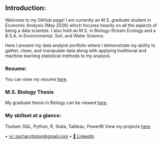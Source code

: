 ## Introduction:
Welcome to my GitHub page! I am currently an M.S. graduate student in Economic Analysis (May 2026) which focuses heavily on all the aspects of being a data scientist. I also hold an M.S. in Biology-Stream Ecology and a B.S.A. in Environmental, Soil, and Water Science. 

Here I present my data analyist portfolio where I demonstrate my ability to gather, clean, and manipulate data along with applying traditional and machine learning statistical methods to my analysis. 

### Resume:
You can view my resume [here](https://github.com/ztipton19/ztipton19/blob/main/resume.html).

### M.S. Biology Thesis
My graduate thesis in Biology can be viewed [here](https://github.com/ztipton19/ms-thesis-biology/tree/main).

### My skillset at a glance: 
Toolset: SQL, Python, R, Stata, Tableau, PowerBI 
View my projects [here](https://github.com/ztipton19/projects-hub)

• [✉️ zacharytipton@gmail.com](mailto:zacharytipton@gmail.com) • [💼 LinkedIn](https://linkedin.com/in/ztipton)


<!--
**ztipton19/ztipton19** is a ✨ _special_ ✨ repository because its `README.md` (this file) appears on your GitHub profile.

Here are some ideas to get you started:

- 🔭 I’m currently working on ...
- 🌱 I’m currently learning ...
- 👯 I’m looking to collaborate on ...
- 🤔 I’m looking for help with ...
- 💬 Ask me about ...
- 📫 How to reach me: ...
- 😄 Pronouns: ...
- ⚡ Fun fact: ...
-->
